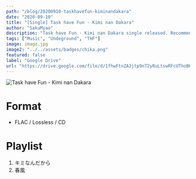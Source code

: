 ```yaml
---
path: "/blog/20200910-taskhavefun-kiminandakara"
date: "2020-09-10"
title: "[Single] Task have Fun - Kimi nan Dakara"
author: "SakuMyao"
description: "Task have Fun - Kimi nan Dakara single released. Recommended Music!"
tags: ["Music", "Undeground", "THF"]
image: image.jpg
image2: "../../assets/badges/chika.png"
featured: false
label: "Google Drive"
url: "https://drive.google.com/file/d/1fhwFtnZAJjtp9nT2yRuLtswRFcUThoBH/view?usp=sharing"
---
```


![Task have Fun - Kimi nan Dakara](./image.jpg)

# Format

- FLAC / Lossless / CD

# Playlist

1. キミなんだから
2. 春風
